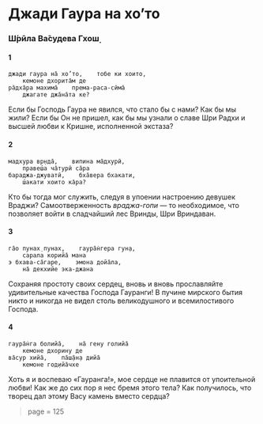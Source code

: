 # Джади Гаура на хо’то

### Ш́рӣла Ва̄судева Гхош̣

#### 1

    джади гаура на̄ хо’то,    тобе ки хоито,
        кемоне дхорита̄м де
    ра̄дха̄ра махима̄    према-раса-сӣма̄
        джагате джа̄на̄та ке?

Если бы Господь Гаура не явился, что стало бы с нами? Как бы мы жили? Если бы Он не пришел, как бы мы узнали о славе Шри Радхи и высшей любви к Кришне, исполненной экстаза?

#### 2

    мадхура вр̣нда̄,    випина ма̄дхурӣ,
        правеш́а ча̄турӣ са̄ра
    бараджа-джуватӣ,    бха̄вера бхакати,
        ш́акати хоито ка̄ра?

Кто бы тогда мог служить, следуя в упоении настроению девушек Враджи? Самоотверженность *враджа-гопи* — то необходимое, что позволяет войти в сладчайший лес Вринды, Шри Вриндаван.

#### 3

    га̄о пунах̣ пунах̣,    гаура̄н̇гера гун̣а,
        сарала корийа̄ мана
    э бхава-са̄гаре,    эмона дойа̄ла,
        на̄ декхийе эка-джана

Сохраняя простоту своих сердец, вновь и вновь прославляйте удивительные качества Господа Гауранги! В пучине мирского бытия никто и никогда не видел столь великодушного и всемилостивого Господа.

#### 4

    гаура̄н̇га болийа̄,    на̄ гену голийа̄
        кемоне дхорину де
    ва̄сур хийа̄,    па̄ш̣а̄н̣а дийа̄
        кемоне год̣ийа̄чхе

Хоть я и воспеваю «Гауранга!», мое сердце не плавится от упоительной любви! Как же до сих пор я нес бремя этого тела? Как получилось, что творец дал этому Васу камень вместо сердца?


> page = 125